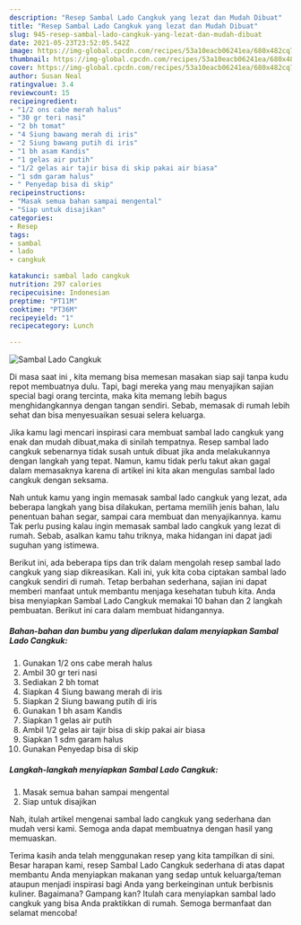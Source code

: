 ```yaml
---
description: "Resep Sambal Lado Cangkuk yang lezat dan Mudah Dibuat"
title: "Resep Sambal Lado Cangkuk yang lezat dan Mudah Dibuat"
slug: 945-resep-sambal-lado-cangkuk-yang-lezat-dan-mudah-dibuat
date: 2021-05-23T23:52:05.542Z
image: https://img-global.cpcdn.com/recipes/53a10eacb06241ea/680x482cq70/sambal-lado-cangkuk-foto-resep-utama.jpg
thumbnail: https://img-global.cpcdn.com/recipes/53a10eacb06241ea/680x482cq70/sambal-lado-cangkuk-foto-resep-utama.jpg
cover: https://img-global.cpcdn.com/recipes/53a10eacb06241ea/680x482cq70/sambal-lado-cangkuk-foto-resep-utama.jpg
author: Susan Neal
ratingvalue: 3.4
reviewcount: 15
recipeingredient:
- "1/2 ons cabe merah halus"
- "30 gr teri nasi"
- "2 bh tomat"
- "4 Siung bawang merah di iris"
- "2 Siung bawang putih di iris"
- "1 bh asam Kandis"
- "1 gelas air putih"
- "1/2 gelas air tajir bisa di skip pakai air biasa"
- "1 sdm garam halus"
- " Penyedap bisa di skip"
recipeinstructions:
- "Masak semua bahan sampai mengental"
- "Siap untuk disajikan"
categories:
- Resep
tags:
- sambal
- lado
- cangkuk

katakunci: sambal lado cangkuk 
nutrition: 297 calories
recipecuisine: Indonesian
preptime: "PT11M"
cooktime: "PT36M"
recipeyield: "1"
recipecategory: Lunch

---
```



![Sambal Lado Cangkuk](https://img-global.cpcdn.com/recipes/53a10eacb06241ea/680x482cq70/sambal-lado-cangkuk-foto-resep-utama.jpg)

Di masa  saat ini , kita memang bisa memesan masakan siap saji tanpa kudu repot membuatnya dulu. Tapi, bagi mereka yang mau menyajikan sajian special bagi orang tercinta, maka kita memang lebih bagus menghidangkannya dengan tangan sendiri. Sebab, memasak di rumah lebih sehat dan bisa menyesuaikan sesuai selera keluarga.

Jika kamu lagi mencari inspirasi cara membuat sambal lado cangkuk yang enak dan mudah dibuat,maka di sinilah tempatnya. Resep sambal lado cangkuk  sebenarnya tidak susah untuk dibuat jika anda melakukannya dengan langkah yang tepat. Namun, kamu tidak perlu takut akan gagal dalam memasaknya 
karena di artikel ini kita akan mengulas sambal lado cangkuk dengan seksama.  



Nah untuk kamu yang ingin memasak sambal lado cangkuk yang lezat, ada beberapa langkah yang bisa dilakukan, pertama memilih jenis bahan, lalu penentuan bahan segar, sampai cara membuat dan menyajikannya. kamu Tak perlu pusing kalau ingin memasak sambal lado cangkuk yang lezat di rumah. Sebab, asalkan kamu  tahu triknya, maka hidangan ini dapat jadi suguhan yang istimewa.

Berikut ini, ada beberapa tips dan trik dalam mengolah resep sambal lado cangkuk yang siap dikreasikan. Kali ini, yuk kita coba ciptakan sambal lado cangkuk sendiri di rumah. Tetap berbahan sederhana, sajian ini dapat memberi manfaat untuk membantu menjaga kesehatan tubuh kita. Anda bisa menyiapkan Sambal Lado Cangkuk memakai 10 bahan dan 2 langkah pembuatan. Berikut ini cara dalam membuat hidangannya.

<!--inarticleads1-->

##### Bahan-bahan dan bumbu yang diperlukan dalam menyiapkan Sambal Lado Cangkuk:

1. Gunakan 1/2 ons cabe merah halus
1. Ambil 30 gr teri nasi
1. Sediakan 2 bh tomat
1. Siapkan 4 Siung bawang merah di iris
1. Siapkan 2 Siung bawang putih di iris
1. Gunakan 1 bh asam Kandis
1. Siapkan 1 gelas air putih
1. Ambil 1/2 gelas air tajir bisa di skip pakai air biasa
1. Siapkan 1 sdm garam halus
1. Gunakan  Penyedap bisa di skip




<!--inarticleads2-->

##### Langkah-langkah menyiapkan Sambal Lado Cangkuk:

1. Masak semua bahan sampai mengental
1. Siap untuk disajikan




Nah, itulah artikel mengenai  sambal lado cangkuk  yang sederhana dan mudah versi kami. Semoga anda dapat membuatnya dengan hasil yang memuaskan. 

Terima kasih anda telah menggunakan resep yang kita tampilkan di sini. Besar harapan kami, resep  Sambal Lado Cangkuk sederhana di atas dapat membantu Anda menyiapkan makanan yang sedap untuk keluarga/teman ataupun menjadi inspirasi bagi Anda yang berkeinginan untuk berbisnis kuliner. Bagaimana? Gampang kan? Itulah cara menyiapkan sambal lado cangkuk yang bisa Anda praktikkan di rumah. Semoga bermanfaat dan selamat mencoba!

